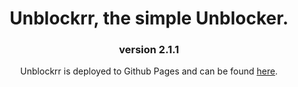 <div align="center">
  <h1>Unblockrr, the simple Unblocker.</h1>
  <h3>version 2.1.1</h3>
  <p>Unblockrr is deployed to Github Pages and can be found <a href="https://unblockrr.github.io">here</a>.</p>
</div>

